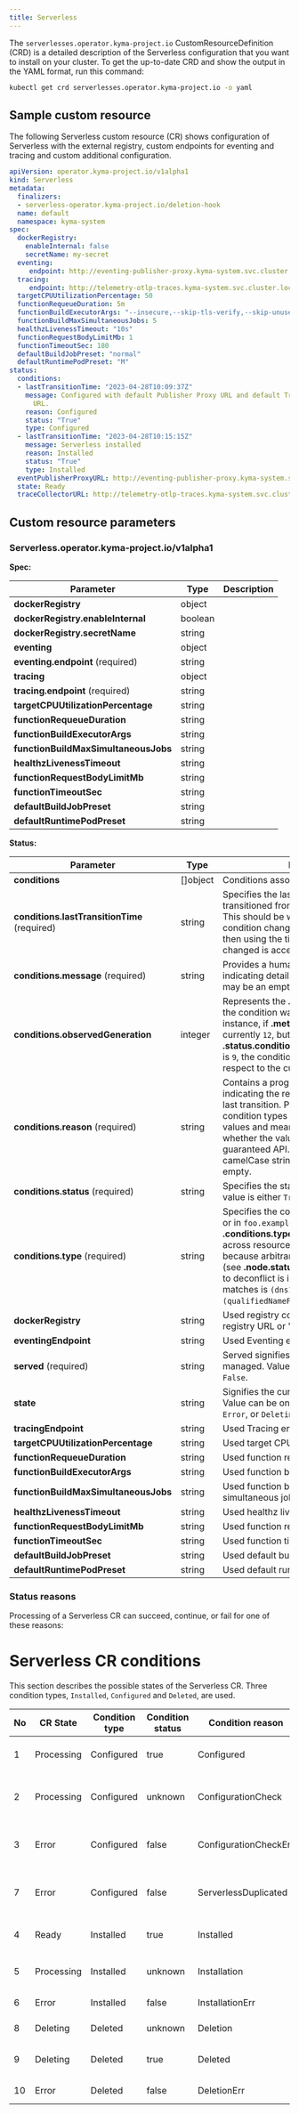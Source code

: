 ```yaml
---
title: Serverless
---
```


The `serverlesses.operator.kyma-project.io` CustomResourceDefinition (CRD) is a detailed description of the Serverless configuration that you want to install on your cluster. To get the up-to-date CRD and show the output in the YAML format, run this command:

   ```bash
   kubectl get crd serverlesses.operator.kyma-project.io -o yaml
   ```

## Sample custom resource

The following Serverless custom resource (CR) shows configuration of Serverless with the external registry, custom endpoints for eventing and tracing and custom additional configuration.

   ```yaml
   apiVersion: operator.kyma-project.io/v1alpha1
   kind: Serverless
   metadata:
     finalizers:
     - serverless-operator.kyma-project.io/deletion-hook
     name: default
     namespace: kyma-system
   spec:
     dockerRegistry:
       enableInternal: false
       secretName: my-secret
     eventing:
        endpoint: http://eventing-publisher-proxy.kyma-system.svc.cluster.local/publish
     tracing:
        endpoint: http://telemetry-otlp-traces.kyma-system.svc.cluster.local:4318/v1/traces
     targetCPUUtilizationPercentage: 50
     functionRequeueDuration: 5m
     functionBuildExecutorArgs: "--insecure,--skip-tls-verify,--skip-unused-stages,--log-format=text,--cache=true"
     functionBuildMaxSimultaneousJobs: 5
     healthzLivenessTimeout: "10s"
     functionRequestBodyLimitMb: 1
     functionTimeoutSec: 180
     defaultBuildJobPreset: "normal"
     defaultRuntimePodPreset: "M"
   status:
     conditions:
     - lastTransitionTime: "2023-04-28T10:09:37Z"
       message: Configured with default Publisher Proxy URL and default Trace Collector
         URL.
       reason: Configured
       status: "True"
       type: Configured
     - lastTransitionTime: "2023-04-28T10:15:15Z"
       message: Serverless installed
       reason: Installed
       status: "True"
       type: Installed
     eventPublisherProxyURL: http://eventing-publisher-proxy.kyma-system.svc.cluster.local/publish
     state: Ready
     traceCollectorURL: http://telemetry-otlp-traces.kyma-system.svc.cluster.local:4318/v1/traces
   ```

## Custom resource parameters
<!-- TABLE-START -->
### Serverless.operator.kyma-project.io/v1alpha1

**Spec:**

| Parameter                                 | Type    | Description |
|-------------------------------------------|---------|-------------|
| **dockerRegistry**                        | object  |             |
| **dockerRegistry.&#x200b;enableInternal** | boolean |             |
| **dockerRegistry.&#x200b;secretName**     | string  |             |
| **eventing**                              | object  |             |
| **eventing.&#x200b;endpoint** (required)  | string  |             |
| **tracing**                               | object  |             |
| **tracing.&#x200b;endpoint** (required)   | string  |             |
| **targetCPUUtilizationPercentage**        | string  |             |
| **functionRequeueDuration**               | string  |             |
| **functionBuildExecutorArgs**             | string  |             |
| **functionBuildMaxSimultaneousJobs**      | string  |             |
| **healthzLivenessTimeout**                | string  |             |
| **functionRequestBodyLimitMb**            | string  |             |
| **functionTimeoutSec**                    | string  |             |
| **defaultBuildJobPreset**                 | string  |             |
| **defaultRuntimePodPreset**               | string  |             |


**Status:**

| Parameter                                            | Type       | Description                                                                                                                                                                                                                                                                                                                                                    |
|------------------------------------------------------|------------|----------------------------------------------------------------------------------------------------------------------------------------------------------------------------------------------------------------------------------------------------------------------------------------------------------------------------------------------------------------|
| **conditions**                                       | \[\]object | Conditions associated with CustomStatus.                                                                                                                                                                                                                                                                                                                       |
| **conditions.&#x200b;lastTransitionTime** (required) | string     | Specifies the last time the condition transitioned from one status to another. This should be when the underlying condition changes.  If that is not known, then using the time when the API field changed is acceptable.                                                                                                                                      |
| **conditions.&#x200b;message** (required)            | string     | Provides a human-readable message indicating details about the transition. This may be an empty string.                                                                                                                                                                                                                                                        |
| **conditions.&#x200b;observedGeneration**            | integer    | Represents the **.metadata.generation** that the condition was set based upon. For instance, if **.metadata.generation** is currently `12`, but the **.status.conditions[x].observedGeneration** is `9`, the condition is out of date with respect to the current state of the instance.                                                                       |
| **conditions.&#x200b;reason** (required)             | string     | Contains a programmatic identifier indicating the reason for the condition's last transition. Producers of specific condition types may define expected values and meanings for this field and whether the values are considered a guaranteed API. The value should be a camelCase string. This field may not be empty.                                        |
| **conditions.&#x200b;status** (required)             | string     | Specifies the status of the condition. The value is either `True`, `False`, or `Unknown`.                                                                                                                                                                                                                                                                      |
| **conditions.&#x200b;type** (required)               | string     | Specifies the condition type in camelCase or in `foo.example.com/CamelCase`. Many **.conditions.type** values are consistent across resources like `Available`, but because arbitrary conditions can be useful (see **.node.status.conditions**), the ability to deconflict is important. The regex it matches is `(dns1123SubdomainFmt/)?(qualifiedNameFmt)`. |
| **dockerRegistry**                                   | string     | Used registry configuration. Contains registry URL or "internal".                                                                                                                                                                                                                                                                                              |
| **eventingEndpoint**                                 | string     | Used Eventing endpoint.                                                                                                                                                                                                                                                                                                                                        |
| **served** (required)                                | string     | Served signifies that current Serverless is managed. Value can be one of `True`, or `False`.                                                                                                                                                                                                                                                                   |
| **state**                                            | string     | Signifies the current state of Serverless. Value can be one of `Ready`, `Processing`, `Error`, or `Deleting`.                                                                                                                                                                                                                                                  |
| **tracingEndpoint**                                  | string     | Used Tracing endpoint.                                                                                                                                                                                                                                                                                                                                         |
| **targetCPUUtilizationPercentage**                   | string     | Used target CPU utilization percentage.                                                                                                                                                                                                                                                                                                                        |
| **functionRequeueDuration**                          | string     | Used function requeue duration.                                                                                                                                                                                                                                                                                                                                |
| **functionBuildExecutorArgs**                        | string     | Used function build executor arguments.                                                                                                                                                                                                                                                                                                                        |
| **functionBuildMaxSimultaneousJobs**                 | string     | Used function build max number of simultaneous jobs.                                                                                                                                                                                                                                                                                                           |
| **healthzLivenessTimeout**                           | string     | Used healthz liveness timeout.                                                                                                                                                                                                                                                                                                                                 |
| **functionRequestBodyLimitMb**                       | string     | Used function request body limit.                                                                                                                                                                                                                                                                                                                              |
| **functionTimeoutSec**                               | string     | Used function timeout.                                                                                                                                                                                                                                                                                                                                         |
| **defaultBuildJobPreset**                            | string     | Used default build job preset.                                                                                                                                                                                                                                                                                                                                 |
| **defaultRuntimePodPreset**                          | string     | Used default runtime pod preset.                                                                                                                                                                                                                                                                                                                               |

<!-- TABLE-END -->

### Status reasons

Processing of a Serverless CR can succeed, continue, or fail for one of these reasons:


# Serverless CR conditions

This section describes the possible states of the Serverless CR. Three condition types, `Installed`, `Configured` and `Deleted`, are used.

| No | CR State   | Condition type | Condition status | Condition reason      | Remark                                        |
|----|------------|----------------|------------------|-----------------------|-----------------------------------------------|
| 1  | Processing | Configured     | true             | Configured            | Serverless configuration verified             |
| 2  | Processing | Configured     | unknown          | ConfigurationCheck    | Serverless configuration verification ongoing |
| 3  | Error      | Configured     | false            | ConfigurationCheckErr | Serverless configuration verification error   |
| 7  | Error      | Configured     | false            | ServerlessDuplicated  | Only one Serverless CR is allowed             |
| 4  | Ready      | Installed      | true             | Installed             | Serverless workloads deployed                 |
| 5  | Processing | Installed      | unknown          | Installation          | Deploying serverless workloads                |
| 6  | Error      | Installed      | false            | InstallationErr       | Deployment error                              |
| 8  | Deleting   | Deleted        | unknown          | Deletion              | Deletion in progress                          |
| 9  | Deleting   | Deleted        | true             | Deleted               | Serverless module deleted                     |
| 10 | Error      | Deleted        | false            | DeletionErr           | Deletion failed                               |